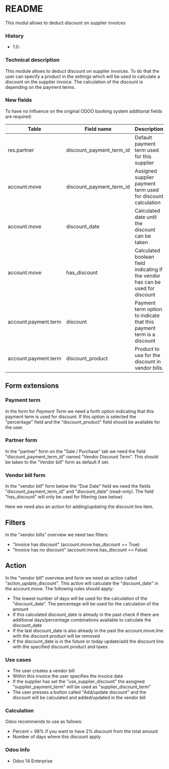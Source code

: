# README

This modul allows to deduct discount on supplier invoices

### History

- 1.0:

### Technical description

This module allows to deduct discount on supplier invoices. To do that the user can
specify a product in the settings which will be used to calculate a discount on the
supplier invoice. The calculation of the discount is depending on the payment terms.

### New fields

To have no influence on the original ODOO booking system additional fields are required:

| Table                | Field name               | Description                                                                    |
| -------------------- | ------------------------ | ------------------------------------------------------------------------------ |
| res.partner          | discount_payment_term_id | Default payment term used for this supplier                                    |
| account.move         | discount_payment_term_id | Assigned supplier payment term used for discount calculation                   |
| account.move         | discount_date            | Calculated date until the discount can be taken                                |
| account.move         | has_discount             | Calculated boolean field indicating if the vendor has can be used for discount |
| account.payment.term | discount                 | Payment term option to indicate that this payment term is a discount           |
| account.payment.term | discount_product         | Product to use for the discount in vendor bills                                |

## Form extensions

### Payment term

In the form for _Payment Term_ we need a forth option indicating that this payment term
is used for discount. If this option is selected the "percentage" field and the
"discount_product" field should be available for the user.

### Partner form

In the "partner" form on the "Sale / Purchase" tab we need the field
"discount_payment_term_id" named "Vendor Discount Term". This should be taken to the
"Vendor bill" form as default if set.

### Vendor bill form

In the "vendor bill" form below the "Due Date" field we need the fields
"discount_payment_term_id" and "discount_date" (read-only). The field "has_discount"
will only be used for filtering (see below)

Here we need also an action for adding/updating the discount line item.

## Filters

In the "vendor bills" overview we need two filters:

- "Invoice has discount" (account.move.has_discount == True)
- "Invoice has no discount" (account.move.has_discount == False)

## Action

In the "vendor bill" overview and form we need an action called
"action_update_discount". This action will calculate the "discount_date" in the
account.move. The following rules should apply:

- The lowest number of days will be used for the calculation of the "discount_date". The
  percentage will be used for the calculation of the amount
- If this calculated discount_date is already in the past check if there are additional
  days/percentage combinations available to calculate the discount_date
- If the last discount_date is also already in the past the account.move.line with the
  discount product will be removed
- If the discount_date is in the future or today update/add the discount line with the
  specified discount product and taxes

### Use cases

- The user creates a vendor bill
- Within this invoice the user specifies the invoice date
- If the supplier has set the "use_supplier_discount" the assigned
  "supplier_payment_term" will be used as "supplier_discount_term"
- The user presses a button called "Add/update discount" and the discount will be
  calculated and added/updated in the vendor bill

### Calculation

Odoo recommends to use as follows:

- Percent = 98% if you want to have 2% discount from the total amount
- Number of days where this discount apply

### Odoo Info

- Odoo 14 Enterprise
